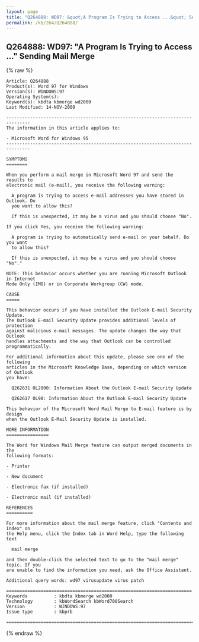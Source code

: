 ```yaml
---
layout: page
title: "Q264888: WD97: &quot;A Program Is Trying to Access ...&quot; Sending Mail Merge"
permalink: /kb/264/Q264888/
---
```


## Q264888: WD97: &quot;A Program Is Trying to Access ...&quot; Sending Mail Merge

{% raw %}

	Article: Q264888
	Product(s): Word 97 for Windows
	Version(s): WINDOWS:97
	Operating System(s): 
	Keyword(s): kbdta kbmerge wd2000
	Last Modified: 14-NOV-2000
	
	-------------------------------------------------------------------------------
	The information in this article applies to:
	
	- Microsoft Word for Windows 95 
	-------------------------------------------------------------------------------
	
	SYMPTOMS
	========
	
	When you perform a mail merge in Microsoft Word 97 and send the results to
	electronic mail (e-mail), you receive the following warning:
	
	  A program is trying to access e-mail addresses you have stored in Outlook. Do
	  you want to allow this?
	
	  If this is unexpected, it may be a virus and you should choose "No".
	
	If you click Yes, you receive the following warning:
	
	  A program is trying to automatically send e-mail on your behalf. Do you want
	  to allow this?
	
	  If this is unexpected, it may be a virus and you should choose "No"."
	
	NOTE: This behavior occurs whether you are running Microsoft Outlook in Internet
	Mode Only (IMO) or in Corporate Workgroup (CW) mode.
	
	CAUSE
	=====
	
	This behavior occurs if you have installed the Outlook E-mail Security Update.
	The Outlook E-mail Security Update provides additional levels of protection
	against malicious e-mail messages. The update changes the way that Outlook
	handles attachments and the way that Outlook can be controlled
	programmatically.
	
	For additional information about this update, please see one of the following
	articles in the Microsoft Knowledge Base, depending on which version of Outlook
	you have:
	
	  Q262631 OL2000: Information About the Outlook E-mail Security Update
	
	  Q262617 OL98: Information About the Outlook E-mail Security Update
	
	This behavior of the Microsoft Word Mail Merge to E-mail feature is by design
	when the Outlook E-Mail Security Update is installed.
	
	MORE INFORMATION
	================
	
	The Word for Windows Mail Merge feature can output merged documents in the
	following formats:
	
	- Printer
	
	- New document
	
	- Electronic fax (if installed)
	
	- Electronic mail (if installed)
	
	REFERENCES
	==========
	
	For more information about the mail merge feature, click "Contents and Index" on
	the Help menu, click the Index tab in Word Help, type the following text
	
	  mail merge
	
	and then double-click the selected text to go to the "mail merge" topic. If you
	are unable to find the information you need, ask the Office Assistant.
	
	Additional query words: wd97 virusupdate virus patch
	
	======================================================================
	Keywords          : kbdta kbmerge wd2000 
	Technology        : kbWordSearch kbWord700Search
	Version           : WINDOWS:97
	Issue type        : kbprb
	
	=============================================================================
	

{% endraw %}
